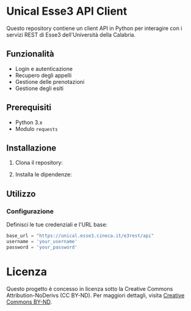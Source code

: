 # Unical Esse3 API Client

Questo repository contiene un client API in Python per interagire con i servizi REST di Esse3 dell'Università della Calabria.

## Funzionalità

- Login e autenticazione
- Recupero degli appelli
- Gestione delle prenotazioni
- Gestione degli esiti

## Prerequisiti

- Python 3.x
- Modulo `requests`

## Installazione

1. Clona il repository:

2. Installa le dipendenze:

## Utilizzo

### Configurazione

Definisci le tue credenziali e l'URL base:
```python
base_url = "https://unical.esse3.cineca.it/e3rest/api"
username = 'your_username'
password = 'your_password'
```

# Licenza

Questo progetto è concesso in licenza sotto la Creative Commons Attribution-NoDerivs (CC BY-ND). Per maggiori dettagli, visita [Creative Commons BY-ND](https://creativecommons.org/licenses/by-nd/4.0/).